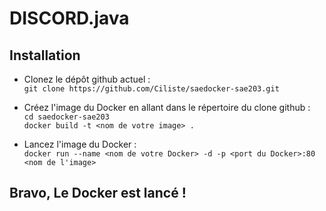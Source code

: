 # DISCORD.java

## Installation

- Clonez le dépôt github actuel :    
`git clone https://github.com/Ciliste/saedocker-sae203.git`  

- Créez l'image du Docker en allant dans le répertoire du clone github :  
`cd saedocker-sae203`  
`docker build -t <nom de votre image> .`  

- Lancez l'image du Docker :  
`docker run --name <nom de votre Docker> -d -p <port du Docker>:80 <nom de l'image>`  

## Bravo, Le Docker est lancé !

